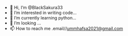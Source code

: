 - 👋 Hi, I’m @BlackSakura33
- 👀 I’m interested in writing code...
- 🌱 I’m currently learning python...
- 💞️ I’m looking  ...
- 📫 How to reach me .email//ummhafsa2021@gmail.com

<!---
BlackSakura33/BlackSakura33 is a ✨ special ✨ repository because its `README.md` (this file) appears on your GitHub profile.
You can click the Preview link to take a look at your changes.
--->
